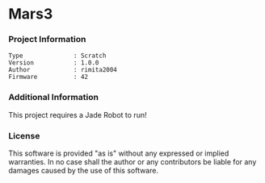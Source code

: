 Mars3
================



### Project Information
```
Type              : Scratch
Version           : 1.0.0
Author            : rimita2004
Firmware          : 42
```

### Additional Information
This project requires a Jade Robot to run!

### License
This software is provided "as is" without any expressed or implied warranties.  In no case shall the author or any contributors be liable for any damages caused by the use of this software.

